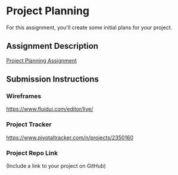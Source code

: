 # Project Planning
For this assignment, you'll create some initial plans for your project.

## Assignment Description
[Project Planning Assignment](https://education.launchcode.org/liftoff/assignments/planning/)

## Submission Instructions

### Wireframes

https://www.fluidui.com/editor/live/

### Project Tracker

https://www.pivotaltracker.com/n/projects/2350160

### Project Repo Link

(Include a link to your project on GitHub)
